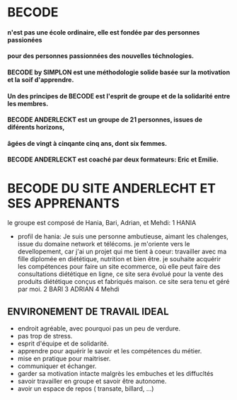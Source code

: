 # BECODE 
#### n'est pas une école ordinaire, elle est fondée par des personnes passionées 
#### pour des personnes passionnées des nouvelles téchnologies.
#### BECODE by SIMPLON est une méthodologie solide basée sur la motivation et la soif d'apprendre.
#### Un des principes de BECODE est l'esprit de groupe et de la solidarité entre les membres.
#### BECODE ANDERLECKT est un groupe de 21 personnes, issues de diférents horizons, 
#### âgées de vingt à cinqante cinq ans, dont six femmes.
#### BECODE ANDERLECKT est coaché par deux formateurs: Eric et Emilie.





# BECODE  DU SITE ANDERLECHT ET SES APPRENANTS
le groupe est composé de Hania, Bari, Adrian, et Mehdi:
1 HANIA 
  * profil de hania:
      Je suis une personne ambutieuse, aimant les chalenges, issue du domaine network et télécoms.
      je m'oriente vers le devellopement, car j'ai un projet qui me tient à coeur: travailler avec ma fille
      diplomée en diététique, nutrition et bien être. je souhaite acquérir les compétences pour faire un site ecommerce, 
      où elle peut faire des consultations diététique en ligne, ce site sera évolué pour la vente des produits diététique 
      conçus et fabriqués maison. ce site sera tenu et géré par moi.
2 BARI
3 ADRIAN
4 Mehdi
## ENVIRONEMENT DE TRAVAIL IDEAL
-  endroit agréable, avec pourquoi pas un peu de verdure.
-  pas trop de stress.
-  esprit d'équipe et de solidarité.
-  apprendre pour aquérir le savoir et les compétences du métier.
-  mise en pratique pour maitriser.
-  communiquer et échanger.
-  garder sa motivation intacte malgrès les embuches et les diffucltés
-  savoir travailler en groupe et savoir être autonome.
- avoir un espace de repos ( transate, billard, ...)
